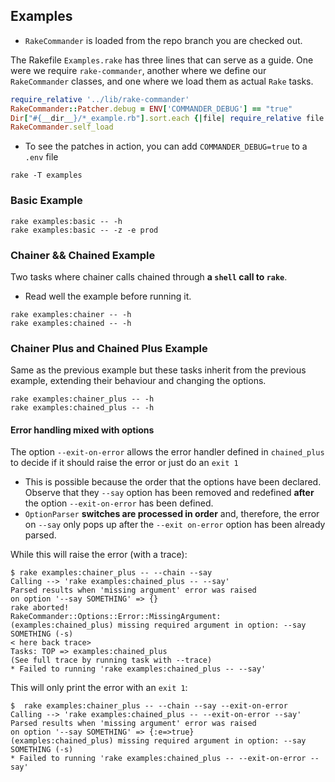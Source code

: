 ## Examples

  * `RakeCommander` is loaded from the repo branch you are checked out.

The Rakefile `Examples.rake` has three lines that can serve as a guide. One were we require `rake-commander`, another where we define our `RakeCommander` classes, and one where we load them as actual `Rake` tasks.

```ruby
require_relative '../lib/rake-commander'
RakeCommander::Patcher.debug = ENV['COMMANDER_DEBUG'] == "true"
Dir["#{__dir__}/*_example.rb"].sort.each {|file| require_relative file }
RakeCommander.self_load
```

  * To see the patches in action, you can add `COMMANDER_DEBUG=true` to a `.env` file

```
rake -T examples
```

### Basic Example

```
rake examples:basic -- -h
rake examples:basic -- -z -e prod
```

### Chainer && Chained Example

Two tasks where chainer calls chained through **a `shell` call to `rake`**.

  * Read well the example before running it.

```
rake examples:chainer -- -h
rake examples:chained -- -h
```

### Chainer Plus and Chained Plus Example

Same as the previous example but these tasks inherit from the previous example, extending their behaviour and changing the options.


```
rake examples:chainer_plus -- -h
rake examples:chained_plus -- -h
```

#### Error handling mixed with options

The option `--exit-on-error` allows the error handler defined in `chained_plus` to decide if it should raise the error or just do an `exit 1`

  * This is possible because the order that the options have been declared. Observe that they `--say` option has been removed and redefined **after** the option `--exit-on-error` has been defined.
  * `OptionParser` **switches are processed in order** and, therefore, the error on `--say` only pops up after the `--exit on-error` option has been already parsed.

While this will raise the error (with a trace):

```
$ rake examples:chainer_plus -- --chain --say
Calling --> 'rake examples:chained_plus -- --say'
Parsed results when 'missing argument' error was raised
on option '--say SOMETHING' => {}
rake aborted!
RakeCommander::Options::Error::MissingArgument: (examples:chained_plus) missing required argument in option: --say SOMETHING (-s)
< here back trace>
Tasks: TOP => examples:chained_plus
(See full trace by running task with --trace)
* Failed to running 'rake examples:chained_plus -- --say'
```

This will only print the error with an `exit 1`:

```
$  rake examples:chainer_plus -- --chain --say --exit-on-error
Calling --> 'rake examples:chained_plus -- --exit-on-error --say'
Parsed results when 'missing argument' error was raised
on option '--say SOMETHING' => {:e=>true}
(examples:chained_plus) missing required argument in option: --say SOMETHING (-s)
* Failed to running 'rake examples:chained_plus -- --exit-on-error --say'
```
